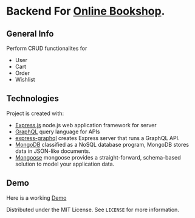 # Backend For [Online Bookshop](https://mokukus.netlify.app).

## General Info

Perform CRUD functionalites for

- User
- Cart
- Order
- Wishlist

## Technologies

Project is created with:

- [Express.js](http://expressjs.com/) node.js web application framework for server
- [GraphQL](https://graphql.org/) query language for APIs
- [express-graphql](https://graphql.org/graphql-js/express-graphql/) creates Express server that runs a GraphQL API.
- [MongoDB](https://graphql.org/) classified as a NoSQL database program, MongoDB stores data in JSON-like documents.
- [Mongoose](https://mongoosejs.com/) mongoose provides a straight-forward, schema-based solution to model your application data.

## Demo

Here is a working [Demo](https://learngraphqlserver.herokuapp.com/graphql)

Distributed under the MIT License. See `LICENSE` for more information.
